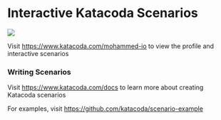 # Interactive Katacoda Scenarios

[![](http://shields.katacoda.com/katacoda/mohammed-io/count.svg)](https://www.katacoda.com/mohammed-io "Get your profile on Katacoda.com")

Visit https://www.katacoda.com/mohammed-io to view the profile and interactive scenarios

### Writing Scenarios
Visit https://www.katacoda.com/docs to learn more about creating Katacoda scenarios

For examples, visit https://github.com/katacoda/scenario-example
